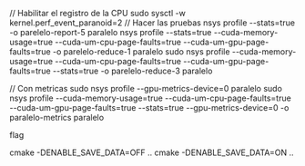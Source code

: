 // Habilitar el registro de la CPU
sudo sysctl -w kernel.perf_event_paranoid=2
// Hacer las pruebas
nsys profile --stats=true -o parelelo-report-5 paralelo 
nsys profile --stats=true --cuda-memory-usage=true --cuda-um-cpu-page-faults=true --cuda-um-gpu-page-faults=true -o parelelo-reduce-1 paralelo
sudo nsys profile --cuda-memory-usage=true --cuda-um-cpu-page-faults=true --cuda-um-gpu-page-faults=true --stats=true -o parelelo-reduce-3 paralelo

// Con metricas
sudo nsys profile --gpu-metrics-device=0 paralelo
sudo nsys profile --cuda-memory-usage=true --cuda-um-cpu-page-faults=true --cuda-um-gpu-page-faults=true --stats=true --gpu-metrics-device=0 -o paralelo-metrics paralelo



flag

cmake -DENABLE_SAVE_DATA=OFF .. 
cmake -DENABLE_SAVE_DATA=ON ..